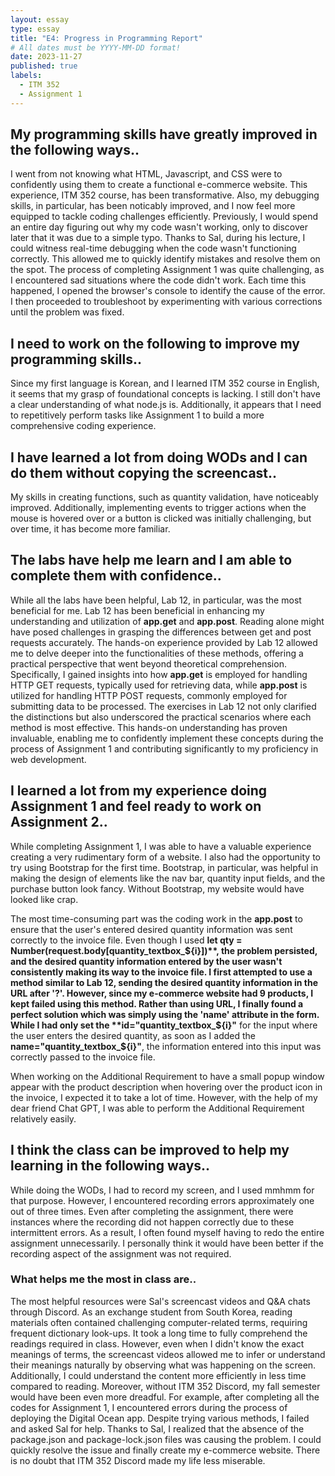 ```yaml
---
layout: essay
type: essay
title: "E4: Progress in Programming Report"
# All dates must be YYYY-MM-DD format!
date: 2023-11-27
published: true
labels:
  - ITM 352
  - Assignment 1
---
```


## My programming skills have greatly improved in the following ways.. 
I went from not knowing what HTML, Javascript, and CSS were to confidently using them to create a functional e-commerce website. This experience, ITM 352 course, has been transformative. Also, my debugging skills, in particular, has been noticably improved, and I now feel more equipped to tackle coding challenges efficiently. Previously, I would spend an entire day figuring out why my code wasn't working, only to discover later that it was due to a simple typo. Thanks to Sal, during his lecture, I could witness real-time debugging when the code wasn't functioning correctly. This allowed me to quickly identify mistakes and resolve them on the spot. The process of completing Assignment 1 was quite challenging, as I encountered sad situations where the code didn't work. Each time this happened, I opened the browser's console to identify the cause of the error. I then proceeded to troubleshoot by experimenting with various corrections until the problem was fixed.


## I need to work on the following to improve my programming skills..
Since my first language is Korean, and I learned ITM 352 course in English, it seems that my grasp of foundational concepts is lacking. I still don't have a clear understanding of what node.js is. Additionally, it appears that I need to repetitively perform tasks like Assignment 1 to build a more comprehensive coding experience.


## I have learned a lot from doing WODs and I can do them without copying the screencast..
My skills in creating functions, such as quantity validation, have noticeably improved. Additionally, implementing events to trigger actions when the mouse is hovered over or a button is clicked was initially challenging, but over time, it has become more familiar.


## The labs have help me learn and I am able to complete them with confidence..
While all the labs have been helpful, Lab 12, in particular, was the most beneficial for me. Lab 12 has been beneficial in enhancing my understanding and utilization of **app.get** and **app.post**. Reading alone might have posed challenges in grasping the differences between get and post requests accurately. The hands-on experience provided by Lab 12 allowed me to delve deeper into the functionalities of these methods, offering a practical perspective that went beyond theoretical comprehension. Specifically, I gained insights into how **app.get** is employed for handling HTTP GET requests, typically used for retrieving data, while **app.post** is utilized for handling HTTP POST requests, commonly employed for submitting data to be processed. The exercises in Lab 12 not only clarified the distinctions but also underscored the practical scenarios where each method is most effective. This hands-on understanding has proven invaluable, enabling me to confidently implement these concepts during the process of Assignment 1 and contributing significantly to my proficiency in web development.


## I learned a lot from my experience doing Assignment 1 and feel ready to work on Assignment 2..
While completing Assignment 1, I was able to have a valuable experience creating a very rudimentary form of a website. I also had the opportunity to try using Bootstrap for the first time. Bootstrap, in particular, was helpful in making the design of elements like the nav bar, quantity input fields, and the purchase button look fancy. Without Bootstrap, my website would have looked like crap. 

The most time-consuming part was the coding work in the **app.post** to ensure that the user's entered desired quantity information was sent correctly to the invoice file. Even though I used **let qty = Number(request.body[quantity_textbox_${i}])**, the problem persisted, and the desired quantity information entered by the user wasn't consistently making its way to the invoice file. I first attempted to use a method similar to Lab 12, sending the desired quantity information in the URL after '?'. However, since my e-commerce website had 9 products, I kept failed using this method. Rather than using URL, I finally found a perfect solution which was simply using the 'name' attribute in the form. While I had only set the **id="quantity_textbox_${i}"** for the input where the user enters the desired quantity, as soon as I added the **name="quantity_textbox_${i}"**, the information entered into this input was correctly passed to the invoice file. 

When working on the Additional Requirement to have a small popup window appear with the product description when hovering over the product icon in the invoice, I expected it to take a lot of time. However, with the help of my dear friend Chat GPT, I was able to perform the Additional Requirement relatively easily.


## I think the class can be improved to help my learning in the following ways..
While doing the WODs, I had to record my screen, and I used mmhmm for that purpose. However, I encountered recording errors approximately one out of three times. Even after completing the assignment, there were instances where the recording did not happen correctly due to these intermittent errors. As a result, I often found myself having to redo the entire assignment unnecessarily. I personally think it would have been better if the recording aspect of the assignment was not required.


### What helps me the most in class are..
The most helpful resources were Sal's screencast videos and Q&A chats through Discord. As an exchange student from South Korea, reading materials often contained challenging computer-related terms, requiring frequent dictionary look-ups. It took a long time to fully comprehend the readings required in class. However, even when I didn't know the exact meanings of terms, the screencast videos allowed me to infer or understand their meanings naturally by observing what was happening on the screen. Additionally, I could understand the content more efficiently in less time compared to reading.
Moreover, without ITM 352 Discord, my fall semester would have been even more dreadful. For example, after completing all the codes for Assignment 1, I encountered errors during the process of deploying the Digital Ocean app. Despite trying various methods, I failed and asked Sal for help. Thanks to Sal, I realized that the absence of the package.json and package-lock.json files was causing the problem. I could quickly resolve the issue and finally create my e-commerce website. There is no doubt that ITM 352 Discord made my life less miserable.
